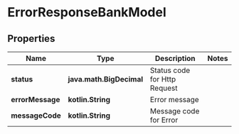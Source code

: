 
# ErrorResponseBankModel

## Properties
Name | Type | Description | Notes
------------ | ------------- | ------------- | -------------
**status** | **java.math.BigDecimal** | Status code for Http Request | 
**errorMessage** | **kotlin.String** | Error message | 
**messageCode** | **kotlin.String** | Message code for Error | 



